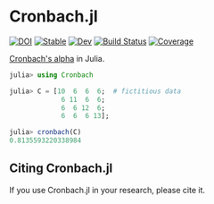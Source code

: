 # Cronbach.jl

[![DOI](https://zenodo.org/badge/348867197.svg)](https://zenodo.org/badge/latestdoi/348867197)
[![Stable](https://img.shields.io/badge/docs-stable-blue.svg)](https://schneiderfelipe.github.io/Cronbach.jl/stable)
[![Dev](https://img.shields.io/badge/docs-dev-blue.svg)](https://schneiderfelipe.github.io/Cronbach.jl/dev)
[![Build Status](https://github.com/schneiderfelipe/Cronbach.jl/workflows/CI/badge.svg)](https://github.com/schneiderfelipe/Cronbach.jl/actions)
[![Coverage](https://codecov.io/gh/schneiderfelipe/Cronbach.jl/branch/master/graph/badge.svg)](https://codecov.io/gh/schneiderfelipe/Cronbach.jl)

[Cronbach's alpha](https://en.wikipedia.org/wiki/Cronbach%27s_alpha) in Julia.

```julia
julia> using Cronbach

julia> C = [10  6  6  6;  # fictitious data
             6 11  6  6;
             6  6 12  6;
             6  6  6 13];

julia> cronbach(C)
0.8135593220338984
```

## Citing Cronbach.jl

If you use Cronbach.jl in your research, please cite it.
